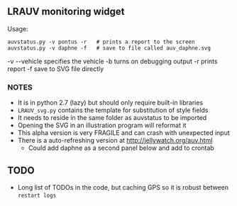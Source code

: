 ## LRAUV monitoring widget

Usage:

    auvstatus.py -v pontus -r   # prints a report to the screen
    auvstatus.py -v daphne -f   # save to file called auv_daphne.svg

   -v --vehicle specifies the vehicle
   -b           turns on debugging output
   -r           prints report
   -f           save to SVG file directly

### NOTES

  * It is in python 2.7 (lazy) but should only require built-in libraries
  * `LRAUV_svg.py` contains the template for substitution of style fields
  * It needs to reside in the same folder as auvstatus to be imported
  * Opening the SVG in an illustration program will reformat it 
  * This alpha version is very FRAGILE and can crash with unexpected input
  * There is a auto-refreshing version at http://jellywatch.org/auv.html
     - Could add daphne as a second panel below and add to crontab

## TODO

  * Long list of TODOs in the code, but caching GPS so it is robust between `restart logs`
